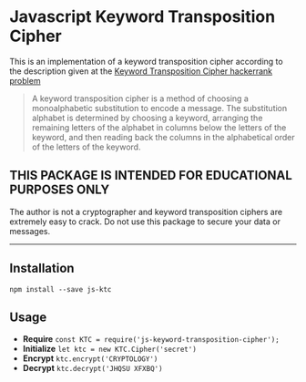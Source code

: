 # Javascript Keyword Transposition Cipher

This is an implementation of a keyword transposition cipher according to the
description given at the [Keyword Transposition Cipher hackerrank problem](https://www.hackerrank.com/challenges/keyword-transposition-cipher/problem)

> A keyword transposition cipher is a method of choosing a monoalphabetic substitution to encode a message. The substitution alphabet is determined by choosing a keyword, arranging the remaining letters of the alphabet in columns below the letters of the keyword, and then reading back the columns in the alphabetical order of the letters of the keyword.

## **THIS PACKAGE IS INTENDED FOR EDUCATIONAL PURPOSES ONLY**

The author is not a cryptographer and keyword transposition ciphers are extremely easy to crack. Do not use this package to secure your data or messages.

---

## Installation

`npm install --save js-ktc`

## Usage

- **Require** `const KTC = require('js-keyword-transposition-cipher');`
- **Initialize** `let ktc = new KTC.Cipher('secret')`
- **Encrypt** `ktc.encrypt('CRYPTOLOGY')`
- **Decrypt** `ktc.decrypt('JHQSU XFXBQ')`
